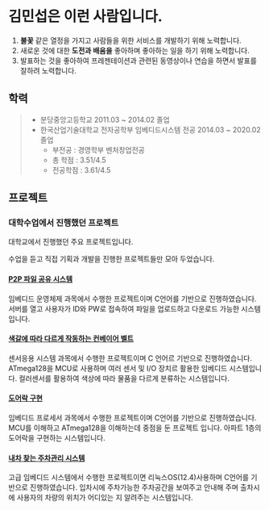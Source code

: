 # 김민섭은 이런 사람입니다. #

1. __불꽃__ 같은 열정을 가지고 사람들을 위한 서비스를 개발하기 위해 노력합니다.
2. 새로운 것에 대한 __도전과 배움을__ 좋아하며 좋아하는 일을 하기 위해 노력합니다.
3. 발표하는 것을 좋아하여 프레젠테이션과 관련된 동영상이나 연습을 하면서 발표를 잘하려 노력합니다.



## 학력
> - 분당중앙고등학교 2011.03 ~ 2014.02 졸업
> - 한국산업기술대학교 전자공학부 임베디드시스템 전공 2014.03 ~ 2020.02 졸업
>   - 부전공 : 경영학부 벤처창업전공
>   - 총 학점 : 3.51/4.5
>   - 전공학점 : 3.61/4.5

## 프로젝트

### 대학수업에서 진행했던 프로젝트

대학교에서 진행했던 주요 프로젝트입니다.

수업을 듣고 직접 기획과 개발을 진행한 프로젝트들만 모아 두었습니다.

#### [P2P 파일 공유 시스템](https://github.com/miseop25/Project_in_university/tree/master/Project_in_Class/2018_Fall_Operating_system)

  임베디드 운영체제 과목에서 수행한 프로젝트이며 C언어를 기반으로 진행하였습니다. 
  서버를 열고 사용자가 ID와 PW로 접속하여 파일을 업로드하고 다운로드 가능한 시스템 입니다.

#### [색갈에 따라 다르게 작동하는 컨베이어 벨트](https://github.com/miseop25/Project_in_university/tree/master/Project_in_Class/2018_Fall_Sensor_Appication_System)

  센서응용 시스템 과목에서 수행한 프로젝트이며 C 언어르 기반으로 진행하였습니다.
  ATmega128을 MCU로 사용하며 여러 센서 및 I/O 장치르 활용한 임베디드 시스템입니다.
  컬러센서를 활용하여 색상에 따라 물품을 다르게 분류하는 시스템입니다.
  
  
#### [도어락 구현](https://github.com/miseop25/Project_in_university/tree/master/Project_in_Class/2018_Spring_Embedded_Processor)

  임베디드 프로세서 과목에서 수행한 프로젝트이며 C언어를 기반으로 진행하였습니다.
  MCU를 이해하고 ATmega128을 이해하는데 중점을 둔 프로젝트 입니다.
  아파트 1층의 도어락을 구현하는 시스템입니다.
  
#### [내차 찾는 주차관리 시스템](https://github.com/miseop25/Project_in_university/tree/master/Project_in_Class/2019_Spring_Advanced_Embedded_System)

 고급 임베디드 시스템에서 수행한 프로젝트이면 리눅스OS(12.4)사용하며 C언어를 기반으로 진행하였습니다.
 입차시에 주차가능한 주차공간을 보여주고 안내해 주며 출차시에 사용자의 차량의 위치가 어디있는 지 알려주는 시스템입니다.


